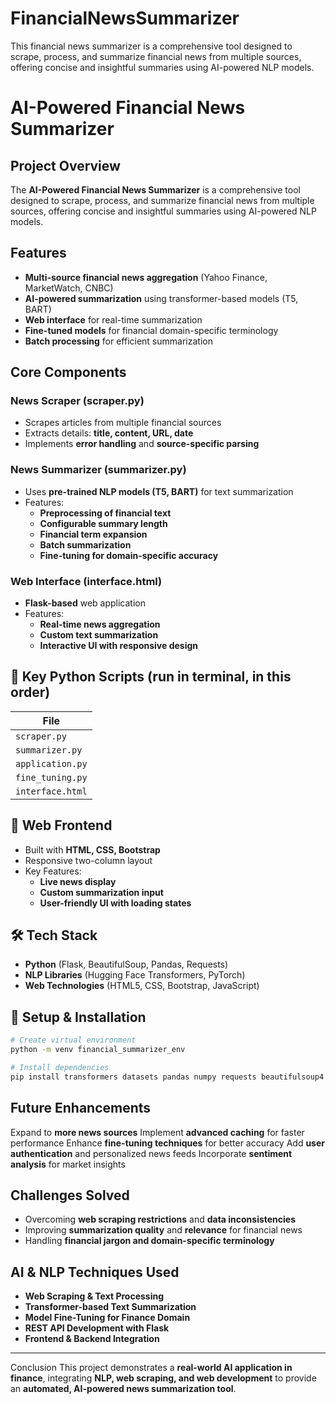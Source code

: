 # FinancialNewsSummarizer
This financial news summarizer is a comprehensive tool designed to scrape, process, and summarize financial news from multiple sources, offering concise and insightful summaries using AI-powered NLP models.

# AI-Powered Financial News Summarizer

## Project Overview
The **AI-Powered Financial News Summarizer** is a comprehensive tool designed to scrape, process, and summarize financial news from multiple sources, offering concise and insightful summaries using AI-powered NLP models.

## Features
- **Multi-source financial news aggregation** (Yahoo Finance, MarketWatch, CNBC)
- **AI-powered summarization** using transformer-based models (T5, BART)
- **Web interface** for real-time summarization
- **Fine-tuned models** for financial domain-specific terminology
- **Batch processing** for efficient summarization

## Core Components
### News Scraper (scraper.py)
- Scrapes articles from multiple financial sources
- Extracts details: **title, content, URL, date**
- Implements **error handling** and **source-specific parsing**

### News Summarizer (summarizer.py)
- Uses **pre-trained NLP models (T5, BART)** for text summarization
- Features:
  - **Preprocessing of financial text**
  - **Configurable summary length**
  - **Financial term expansion**
  - **Batch summarization**
  - **Fine-tuning for domain-specific accuracy**

### Web Interface (interface.html)
- **Flask-based** web application
- Features:
  - **Real-time news aggregation**
  - **Custom text summarization**
  - **Interactive UI with responsive design**

## 📂 Key Python Scripts (run in terminal, in this order)
| File |
|------|
| `scraper.py` | 
| `summarizer.py` | 
| `application.py` |
|`fine_tuning.py`|
| `interface.html` | 

## 🎨 Web Frontend
- Built with **HTML, CSS, Bootstrap**
- Responsive two-column layout
- Key Features:
  - **Live news display**
  - **Custom summarization input**
  - **User-friendly UI with loading states**

## 🛠️ Tech Stack
- **Python** (Flask, BeautifulSoup, Pandas, Requests)
- **NLP Libraries** (Hugging Face Transformers, PyTorch)
- **Web Technologies** (HTML5, CSS, Bootstrap, JavaScript)

## 🔧 Setup & Installation
```bash
# Create virtual environment
python -m venv financial_summarizer_env

# Install dependencies
pip install transformers datasets pandas numpy requests beautifulsoup4 torch flask
```


## Future Enhancements
Expand to **more news sources**
Implement **advanced caching** for faster performance
Enhance **fine-tuning techniques** for better accuracy
Add **user authentication** and personalized news feeds
Incorporate **sentiment analysis** for market insights

## Challenges Solved
- Overcoming **web scraping restrictions** and **data inconsistencies**
- Improving **summarization quality** and **relevance** for financial news
- Handling **financial jargon and domain-specific terminology**

## AI & NLP Techniques Used
- **Web Scraping & Text Processing**
- **Transformer-based Text Summarization**
- **Model Fine-Tuning for Finance Domain**
- **REST API Development with Flask**
- **Frontend & Backend Integration**

---

Conclusion
This project demonstrates a **real-world AI application in finance**, integrating **NLP, web scraping, and web development** to provide an **automated, AI-powered news summarization tool**.

